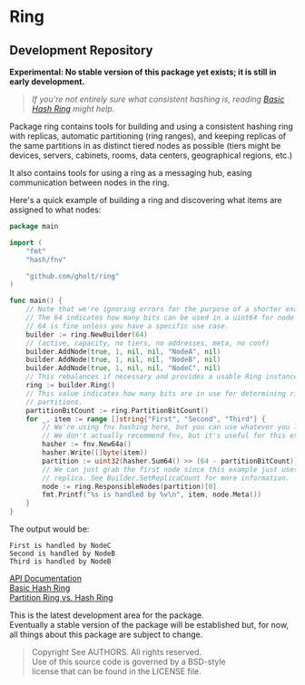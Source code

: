 # Ring
## Development Repository

**Experimental: No stable version of this package yet exists; it is still in
early development.**

> _If you're not entirely sure what consistent hashing is, reading [Basic Hash
> Ring](BASIC_HASH_RING.md) might help._

Package ring contains tools for building and using a consistent hashing ring
with replicas, automatic partitioning (ring ranges), and keeping replicas of
the same partitions in as distinct tiered nodes as possible (tiers might be
devices, servers, cabinets, rooms, data centers, geographical regions, etc.)

It also contains tools for using a ring as a messaging hub, easing
communication between nodes in the ring.

Here's a quick example of building a ring and discovering what items are
assigned to what nodes:

```go
package main

import (
	"fmt"
	"hash/fnv"

	"github.com/gholt/ring"
)

func main() {
    // Note that we're ignoring errors for the purpose of a shorter example.
    // The 64 indicates how many bits can be used in a uint64 for node IDs;
    // 64 is fine unless you have a specific use case.
    builder := ring.NewBuilder(64)
    // (active, capacity, no tiers, no addresses, meta, no conf)
    builder.AddNode(true, 1, nil, nil, "NodeA", nil)
    builder.AddNode(true, 1, nil, nil, "NodeB", nil)
    builder.AddNode(true, 1, nil, nil, "NodeC", nil)
    // This rebalances if necessary and provides a usable Ring instance.
	ring := builder.Ring()
    // This value indicates how many bits are in use for determining ring
    // partitions.
    partitionBitCount := ring.PartitionBitCount()
    for _, item := range []string{"First", "Second", "Third"} {
        // We're using fnv hashing here, but you can use whatever you like.
        // We don't actually recommend fnv, but it's useful for this example.
		hasher := fnv.New64a()
		hasher.Write([]byte(item))
		partition := uint32(hasher.Sum64() >> (64 - partitionBitCount))
        // We can just grab the first node since this example just uses one
        // replica. See Builder.SetReplicaCount for more information.
        node := ring.ResponsibleNodes(partition)[0]
        fmt.Printf("%s is handled by %v\n", item, node.Meta())
    }
}
```

The output would be:

```
First is handled by NodeC
Second is handled by NodeB
Third is handled by NodeB
```

[API Documentation](http://godoc.org/github.com/gholt/ring)  
[Basic Hash Ring](BASIC_HASH_RING.md)  
[Partition Ring vs. Hash Ring](PARTITION_RING_VS_HASH_RING.md)

This is the latest development area for the package.  
Eventually a stable version of the package will be established but, for now,
all things about this package are subject to change.

> Copyright See AUTHORS. All rights reserved.  
> Use of this source code is governed by a BSD-style  
> license that can be found in the LICENSE file.
